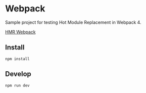 # Webpack

Sample project for testing Hot Module Replacement in Webpack 4.

[HMR Webpack](https://webpack.js.org/concepts/hot-module-replacement/)

## Install

```
npm install
```

## Develop

```
npm run dev
```